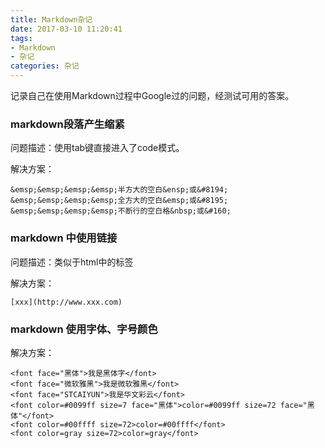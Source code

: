 ```yaml
---
title: Markdown杂记
date: 2017-03-10 11:20:41
tags:
- Markdown
- 杂记
categories: 杂记
---
```


记录自己在使用Markdown过程中Google过的问题，经测试可用的答案。

### markdown段落产生缩紧

问题描述：使用tab键直接进入了code模式。

解决方案：

    &emsp;&emsp;&emsp;&emsp;半方大的空白&ensp;或&#8194;
    &emsp;&emsp;&emsp;&emsp;全方大的空白&emsp;或&#8195;
    &emsp;&emsp;&emsp;&emsp;不断行的空白格&nbsp;或&#160;


### markdown 中使用链接

问题描述：类似于html中的<a>标签

解决方案：

    [xxx](http://www.xxx.com)


### markdown 使用字体、字号颜色

解决方案：

    <font face="黑体">我是黑体字</font>
    <font face="微软雅黑">我是微软雅黑</font>
    <font face="STCAIYUN">我是华文彩云</font>
    <font color=#0099ff size=7 face="黑体">color=#0099ff size=72 face="黑体"</font>
    <font color=#00ffff size=72>color=#00ffff</font>
    <font color=gray size=72>color=gray</font>
